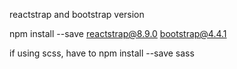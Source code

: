 reactstrap and bootstrap version

npm install --save reactstrap@8.9.0 bootstrap@4.4.1

if using scss, have to npm install --save sass